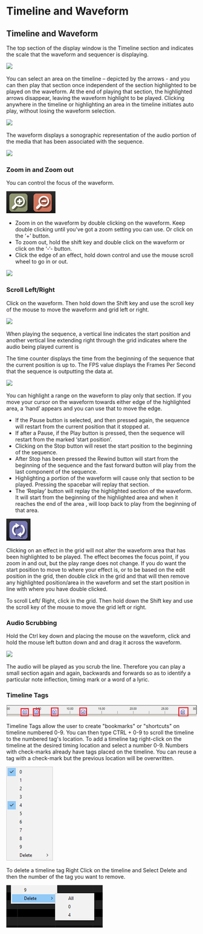 # Timeline and Waveform

## Timeline and Waveform

The top section of the display window is the Timeline section and indicates the scale that the waveform and sequencer is displaying.

![](https://lh3.googleusercontent.com/0zrLdhjmOeseeKYsShrrNazVDj-OjZOZM04MMtbVDOQAqoD2Usjwp6oZlBaS5VStdjZs5LtBB27UccIQhIYUmeMsKBfnsHSAM2tYKDuXsRd7ZGkhsL0ht_1kt-YtCVCcjamJjwGZ)

You can select an area on the timeline – depicted by the arrows - and you can then play that section once independent of the section highlighted to be played on the waveform. At the end of playing that section, the highlighted arrows disappear, leaving the waveform highlight to be played.  Clicking anywhere in the timeline or highlighting an area in the timeline initiates auto play, without losing the waveform selection.

![](https://lh5.googleusercontent.com/8-RECaL0SUFqghlz5uCnhYBgcdqrmYTpYKYTe8xJYSpNYWkpRHJjb3YapdzisPvXVlTCJnMaWbkdisbduV-AmklHU37b58-nRi7sY_WE2MAxUnAytvfcKabScdwUoVfyM_uhHkWw)

The waveform displays a sonographic representation of the audio portion of the media that has been associated with the sequence.

![](https://lh3.googleusercontent.com/7MKMFnl8ZLYRIHLktySJmF_2g9sv-W4Gz69eXC8WZcgnQW1HkhPXYX7il900vuxpdFiB_PIG11__mwPUoBRFEXZBbHy4PMVPmXDwM7WPlf3Stpxd8U1z1llbscbhAFzEcy2Bkh5J)



### Zoom in and Zoom out

 You can control the focus of the waveform.

![](../../.gitbook/assets/image%20%28318%29.png)

* Zoom in on the waveform by double clicking on the waveform. Keep double clicking until you've got a zoom setting you can use. Or click on the ‘+’ button.
* To zoom out, hold the shift key and double click on the waveform or click on the ‘-‘- button.
* Click the edge of an effect, hold down control and use the mouse scroll wheel to go in or out.



![](https://lh5.googleusercontent.com/MR3tvjFsokDXzc_FfcSOHIgyiNyIWwsAXgRdfQCmAPCWaq68YpAAncBq1Q_QcZX0k4NsgFtV0GdzUiLAdCYdTiW_zOhOHJoHd8nwe0unGxf5ZYDldZTxSHekY8j_30Sup7CbyqFI)

### Scroll Left/Right

Click on the waveform. Then hold down the Shift key and use the scroll key of the mouse to move the waveform and grid  left or right.

![](https://lh5.googleusercontent.com/QgN8Z2J2Swimtu17GonCbQ2_RxhEnLdxBlxh1aBEm_Gx408hy3-MDRcHap_7BJIhvHHNpJfY6U5dGPmlwfhpQp8w1vxidFCHFFOJy53uLKCT9fKaHwWgzY648CNGBGewMsVRs4KS)

When playing the sequence, a vertical line indicates the start position and another vertical line extending right through the grid indicates where the audio being played current is

The time counter displays the time from the beginning of the sequence that the current position is up to. The FPS value displays the Frames Per Second that the sequence is outputting the data at.

![](https://lh6.googleusercontent.com/rsi4HnY7y3KGCm5GaER2yv8dHiIel7kV1r1dLNVt2MMT6UCLOCyz5-NgGxXh0LTbPvLfOP44MSLFIwqvBZXixdQtaMBmuh7_ac3BjpcXIeswYxipLgArM2W6KiuvpDOVkuGZ-TRj)

You can highlight a range on the waveform to play only that section. If you move your cursor on the waveform towards either edge of the highlighted area, a ‘hand’ appears and you can use that to move the edge.

* If the Pause button  is selected, and then pressed again, the sequence will restart from the current position that it stopped at.
* If after a Pause, if the Play button is pressed, then the sequence will restart from the marked ‘start position’.
* Clicking on the Stop button will reset the start position to the beginning of the sequence.
* After Stop has been pressed the Rewind button will start from the beginning of the sequence and the fast forward button will play from the last component of the sequence.
* Highlighting a portion of the waveform will cause only that section to be played. Pressing the spacebar will replay that section.
* The ‘Replay’ button  will replay the highlighted section of the waveform. It will start from the beginning of the highlighted area and when it reaches the end of the area , will loop back to play from the beginning of that area.  

![](../../.gitbook/assets/image%20%28741%29.png)

Clicking on an effect in the grid will not alter the waveform area that has been highlighted to be played. The effect becomes the focus point, if you zoom in and out, but the play range does not change.  If you do want the start position to move to where your effect is, or to be based on the edit position in the grid, then double click in the grid and that will then remove any highlighted position/area in the waveform and set the start position in line with where you have double clicked.

To scroll Left/ Right, click in the grid. Then hold down the Shift key and use the scroll key of the mouse to move the grid  left or right.

### Audio Scrubbing

Hold the Ctrl key down and placing the mouse on the waveform, click and hold the mouse left button down and and drag it across the waveform.

![](https://lh6.googleusercontent.com/dAvSX8fxrtKr2AMLUcNL9oFUTYOli4_OV2YHNQzW0m8vym-hVP2m0KvNED04f8GyFye9zizH9ojQPQy1YpN0JU7UflCzqXIpMlpsb7dOf4H8THknCmlU8QzQUBJSZ5mzWtskm-xb)

The audio will be played as you scrub the line. Therefore you can play a small section again and again, backwards and forwards so as  to identify a particular note inflection, timing mark or a word of a lyric.

### Timeline Tags

![Red Boxes Highlight Timeline Tags](../../.gitbook/assets/image%20%28707%29.png)

Timeline Tags allow the user to create "bookmarks" or "shortcuts" on timeline numbered 0-9. You can then type CTRL + 0-9 to scroll the timeline to the numbered tag's location. To add a timeline tag right-click on the timeline at the desired timing location and select a number 0-9. Numbers with check-marks already have tags placed on the timeline. You can reuse a tag with a check-mark but the previous location will be overwritten.

![](../../.gitbook/assets/image%20%28398%29.png)

To delete a timeline tag Right Click on the timeline and Select Delete and then the number of the tag you want to remove.

![](../../.gitbook/assets/image%20%28696%29.png)

